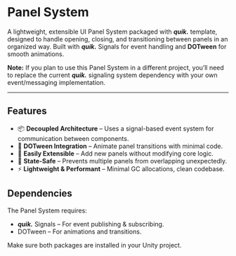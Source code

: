 # Panel System

A lightweight, extensible UI Panel System packaged with **_quik._** template, designed to handle opening, closing, and transitioning between panels in an organized way.
Built with **_quik._** Signals for event handling and **DOTween** for smooth animations.

**Note:** If you plan to use this Panel System in a different project, you’ll need to replace the current **_quik._** signaling system dependency with your own event/messaging implementation.

---

## Features

* 📦 **Decoupled Architecture** – Uses a signal-based event system for communication between components.
* 🎯 **DOTween Integration** – Animate panel transitions with minimal code.
* 🧩 **Easily Extensible** – Add new panels without modifying core logic.
* 🔄 **State-Safe** – Prevents multiple panels from overlapping unexpectedly.
* ⚡ **Lightweight & Performant** – Minimal GC allocations, clean codebase.

## Dependencies

The Panel System requires:

* **_quik._** Signals – For event publishing & subscribing.
* DOTween – For animations and transitions.

Make sure both packages are installed in your Unity project.